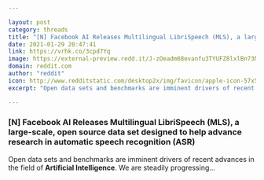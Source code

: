 ```yaml
---

layout: post
category: threads
title: "[N] Facebook AI Releases Multilingual LibriSpeech (MLS), a large-scale, open source data set designed to help advance research in automatic speech recognition (ASR)"
date: 2021-01-29 20:47:41
link: https://vrhk.co/3cpd7Yq
image: https://external-preview.redd.it/J-zOeadm68evanfu3TYUFZ8lxlBn73Nh4UO0foN1bKE.jpg?width=1200&height=448&auto=webp&crop=1200:448,smart&s=8dc35d545f635565c214c33a78db5f210feb74f9
domain: reddit.com
author: "reddit"
icon: http://www.redditstatic.com/desktop2x/img/favicon/apple-icon-57x57.png
excerpt: "Open data sets and benchmarks are imminent drivers of recent advances in the field of **Artificial Intelligence**. We are steadily progressing..."

---
```


### [N] Facebook AI Releases Multilingual LibriSpeech (MLS), a large-scale, open source data set designed to help advance research in automatic speech recognition (ASR)

Open data sets and benchmarks are imminent drivers of recent advances in the field of **Artificial Intelligence**. We are steadily progressing...